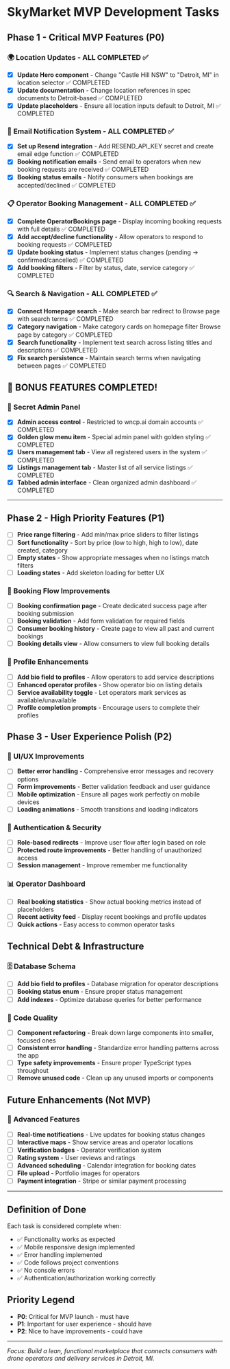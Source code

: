 # SkyMarket MVP Development Tasks

## Phase 1 - Critical MVP Features (P0)

### 🌍 Location Updates - ALL COMPLETED ✅
- [x] **Update Hero component** - Change "Castle Hill NSW" to "Detroit, MI" in location selector ✅ COMPLETED
- [x] **Update documentation** - Change location references in spec documents to Detroit-based ✅ COMPLETED  
- [x] **Update placeholders** - Ensure all location inputs default to Detroit, MI ✅ COMPLETED

### 📧 Email Notification System - ALL COMPLETED ✅
- [x] **Set up Resend integration** - Add RESEND_API_KEY secret and create email edge function ✅ COMPLETED
- [x] **Booking notification emails** - Send email to operators when new booking requests are received ✅ COMPLETED
- [x] **Booking status emails** - Notify consumers when bookings are accepted/declined ✅ COMPLETED

### 📋 Operator Booking Management - ALL COMPLETED ✅
- [x] **Complete OperatorBookings page** - Display incoming booking requests with full details ✅ COMPLETED
- [x] **Add accept/decline functionality** - Allow operators to respond to booking requests ✅ COMPLETED
- [x] **Update booking status** - Implement status changes (pending → confirmed/cancelled) ✅ COMPLETED
- [x] **Add booking filters** - Filter by status, date, service category ✅ COMPLETED

### 🔍 Search & Navigation - ALL COMPLETED ✅
- [x] **Connect Homepage search** - Make search bar redirect to Browse page with search terms ✅ COMPLETED
- [x] **Category navigation** - Make category cards on homepage filter Browse page by category ✅ COMPLETED  
- [x] **Search functionality** - Implement text search across listing titles and descriptions ✅ COMPLETED
- [x] **Fix search persistence** - Maintain search terms when navigating between pages ✅ COMPLETED

## 🎉 **BONUS FEATURES COMPLETED!**

### 👑 Secret Admin Panel
- [x] **Admin access control** - Restricted to wncp.ai domain accounts ✅ COMPLETED
- [x] **Golden glow menu item** - Special admin panel with golden styling ✅ COMPLETED
- [x] **Users management tab** - View all registered users in the system ✅ COMPLETED
- [x] **Listings management tab** - Master list of all service listings ✅ COMPLETED
- [x] **Tabbed admin interface** - Clean organized admin dashboard ✅ COMPLETED

---

## Phase 2 - High Priority Features (P1)
- [ ] **Price range filtering** - Add min/max price sliders to filter listings
- [ ] **Sort functionality** - Sort by price (low to high, high to low), date created, category
- [ ] **Empty states** - Show appropriate messages when no listings match filters
- [ ] **Loading states** - Add skeleton loading for better UX

### 📝 Booking Flow Improvements
- [ ] **Booking confirmation page** - Create dedicated success page after booking submission
- [ ] **Booking validation** - Add form validation for required fields
- [ ] **Consumer booking history** - Create page to view all past and current bookings
- [ ] **Booking details view** - Allow consumers to view full booking details

### 👤 Profile Enhancements
- [ ] **Add bio field to profiles** - Allow operators to add service descriptions
- [ ] **Enhanced operator profiles** - Show operator bio on listing details
- [ ] **Service availability toggle** - Let operators mark services as available/unavailable
- [ ] **Profile completion prompts** - Encourage users to complete their profiles

## Phase 3 - User Experience Polish (P2)

### 🎨 UI/UX Improvements
- [ ] **Better error handling** - Comprehensive error messages and recovery options
- [ ] **Form improvements** - Better validation feedback and user guidance
- [ ] **Mobile optimization** - Ensure all pages work perfectly on mobile devices
- [ ] **Loading animations** - Smooth transitions and loading indicators

### 🔐 Authentication & Security
- [ ] **Role-based redirects** - Improve user flow after login based on role
- [ ] **Protected route improvements** - Better handling of unauthorized access
- [ ] **Session management** - Improve remember me functionality

### 📊 Operator Dashboard
- [ ] **Real booking statistics** - Show actual booking metrics instead of placeholders
- [ ] **Recent activity feed** - Display recent bookings and profile updates
- [ ] **Quick actions** - Easy access to common operator tasks

## Technical Debt & Infrastructure

### 🗄️ Database Schema
- [ ] **Add bio field to profiles** - Database migration for operator descriptions
- [ ] **Booking status enum** - Ensure proper status management
- [ ] **Add indexes** - Optimize database queries for better performance

### 🔧 Code Quality
- [ ] **Component refactoring** - Break down large components into smaller, focused ones
- [ ] **Consistent error handling** - Standardize error handling patterns across the app
- [ ] **Type safety improvements** - Ensure proper TypeScript types throughout
- [ ] **Remove unused code** - Clean up any unused imports or components

## Future Enhancements (Not MVP)

### 📱 Advanced Features
- [ ] **Real-time notifications** - Live updates for booking status changes
- [ ] **Interactive maps** - Show service areas and operator locations
- [ ] **Verification badges** - Operator verification system
- [ ] **Rating system** - User reviews and ratings
- [ ] **Advanced scheduling** - Calendar integration for booking dates
- [ ] **File upload** - Portfolio images for operators
- [ ] **Payment integration** - Stripe or similar payment processing

---

## Definition of Done

Each task is considered complete when:
- ✅ Functionality works as expected
- ✅ Mobile responsive design implemented
- ✅ Error handling implemented
- ✅ Code follows project conventions
- ✅ No console errors
- ✅ Authentication/authorization working correctly

## Priority Legend
- **P0**: Critical for MVP launch - must have
- **P1**: Important for user experience - should have  
- **P2**: Nice to have improvements - could have

---

*Focus: Build a lean, functional marketplace that connects consumers with drone operators and delivery services in Detroit, MI.*